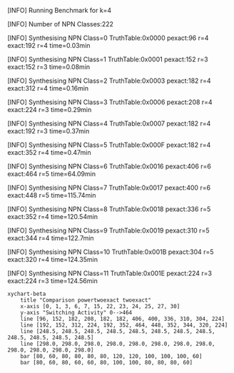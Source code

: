 [INFO] Running Benchmark for k=4

[INFO] Number of NPN Classes:222

[INFO] Synthesising NPN Class=0 TruthTable:0x0000 pexact:96 r=4 exact:192 r=4 time=0.03min 

[INFO] Synthesising NPN Class=1 TruthTable:0x0001 pexact:152 r=3 exact:152 r=3 time=0.08min 

[INFO] Synthesising NPN Class=2 TruthTable:0x0003 pexact:182 r=4 exact:312 r=4 time=0.16min 

[INFO] Synthesising NPN Class=3 TruthTable:0x0006 pexact:208 r=4 exact:224 r=3 time=0.29min 

[INFO] Synthesising NPN Class=4 TruthTable:0x0007 pexact:182 r=4 exact:192 r=3 time=0.37min 

[INFO] Synthesising NPN Class=5 TruthTable:0x000F pexact:182 r=4 exact:352 r=4 time=0.47min 

[INFO] Synthesising NPN Class=6 TruthTable:0x0016 pexact:406 r=6 exact:464 r=5 time=64.09min 

[INFO] Synthesising NPN Class=7 TruthTable:0x0017 pexact:400 r=6 exact:448 r=5 time=115.74min 

[INFO] Synthesising NPN Class=8 TruthTable:0x0018 pexact:336 r=5 exact:352 r=4 time=120.54min 

[INFO] Synthesising NPN Class=9 TruthTable:0x0019 pexact:310 r=5 exact:344 r=4 time=122.7min 

[INFO] Synthesising NPN Class=10 TruthTable:0x001B pexact:304 r=5 exact:320 r=4 time=124.35min 

[INFO] Synthesising NPN Class=11 TruthTable:0x001E pexact:224 r=3 exact:224 r=3 time=124.56min 

```mermaid
xychart-beta
    title "Comparison powertwoexact twoexact"
    x-axis [0, 1, 3, 6, 7, 15, 22, 23, 24, 25, 27, 30]
    y-axis "Switching Activity" 0-->464
    line [96, 152, 182, 208, 182, 182, 406, 400, 336, 310, 304, 224]
    line [192, 152, 312, 224, 192, 352, 464, 448, 352, 344, 320, 224]
    line [248.5, 248.5, 248.5, 248.5, 248.5, 248.5, 248.5, 248.5, 248.5, 248.5, 248.5, 248.5]
    line [298.0, 298.0, 298.0, 298.0, 298.0, 298.0, 298.0, 298.0, 298.0, 298.0, 298.0, 298.0]
    bar [80, 60, 80, 80, 80, 80, 120, 120, 100, 100, 100, 60]
    bar [80, 60, 80, 60, 60, 80, 100, 100, 80, 80, 80, 60]
```


